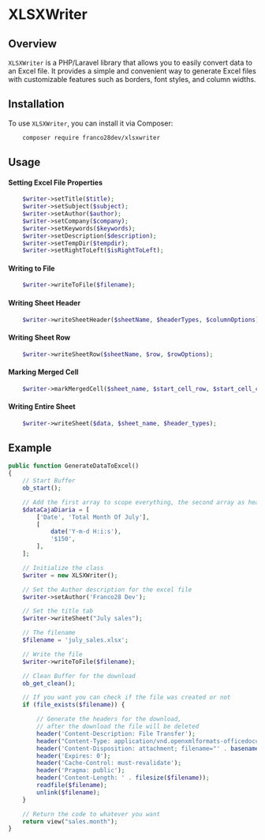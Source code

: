 # XLSXWriter

## Overview

`XLSXWriter` is a PHP/Laravel library that allows you to easily convert data to an Excel file. It provides a simple and convenient way to generate Excel files with customizable features such as borders, font styles, and column widths.

## Installation

To use `XLSXWriter`, you can install it via Composer:

```bash
    composer require franco28dev/xlsxwriter
```

## Usage

#### Setting Excel File Properties

```php
    $writer->setTitle($title);
    $writer->setSubject($subject);
    $writer->setAuthor($author);
    $writer->setCompany($company);
    $writer->setKeywords($keywords);
    $writer->setDescription($description);
    $writer->setTempDir($tempdir);
    $writer->setRightToLeft($isRightToLeft);
```

#### Writing to File

```php
    $writer->writeToFile($filename);
```

#### Writing Sheet Header

```php
    $writer->writeSheetHeader($sheetName, $headerTypes, $columnOptions);
```

#### Writing Sheet Row

```php
    $writer->writeSheetRow($sheetName, $row, $rowOptions);
```

#### Marking Merged Cell

```php
    $writer->markMergedCell($sheet_name, $start_cell_row, $start_cell_column, $end_cell_row, $end_cell_column);
```

#### Writing Entire Sheet

```php
    $writer->writeSheet($data, $sheet_name, $header_types);
```

## Example

```php
public function GenerateDataToExcel()
{
    // Start Buffer
    ob_start();

    // Add the first array to scope everything, the second array as header, third array as values for the row
    $dataCajaDiaria = [
        ['Date', 'Total Month Of July'],
        [
            date('Y-m-d H:i:s'),
            '$150',
        ],
    ];

    // Initialize the class
    $writer = new XLSXWriter();

    // Set the Author description for the excel file
    $writer->setAuthor('Franco28 Dev');

    // Set the title tab
    $writer->writeSheet("July sales");

    // The filename
    $filename = 'july_sales.xlsx';

    // Write the file
    $writer->writeToFile($filename);

    // Clean Buffer for the download
    ob_get_clean();

    // If you want you can check if the file was created or not
    if (file_exists($filename)) {

        // Generate the headers for the download,
        // after the download the file will be deleted
        header('Content-Description: File Transfer');
        header("Content-Type: application/vnd.openxmlformats-officedocument.spreadsheetml.sheet");
        header('Content-Disposition: attachment; filename="' . basename($filename) . '"');
        header('Expires: 0');
        header('Cache-Control: must-revalidate');
        header('Pragma: public');
        header('Content-Length: ' . filesize($filename));
        readfile($filename);
        unlink($filename);
    }

    // Return the code to whatever you want
    return view("sales.month");
}
```
